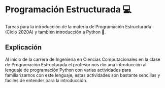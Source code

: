 # Programación Estructurada 💻

Tareas para la introducción de la materia de Programación Estructurada (Ciclo 2020A) y también introducción a Python 🐍.


## Explicación 

Al inicio de la carrera de Ingenieria en Ciencias Computacionales en la clase de Programación Estructurada el profesor nos
dio una introducción al lenguaje de programación Python con varias actividades para familiarizarnos con este lenguaje, estas
actividades son bastante sencillas y faciles de entender para la introducción.
